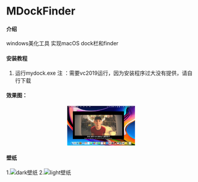 # MDockFinder

#### 介绍
windows美化工具
实现macOS dock栏和finder


#### 安装教程

1.  运行mydock.exe
    注  ：需要vc2019运行，因为安装程序过大没有提供，请自行下载




#### 效果图：
<div align=center>
<img src="效果.jpg" width="180" height="105">
</div>

#### 壁纸
1.![dark壁纸](dkmacOS%20Ventura%20Wallpaper%20in%20Dark%20Mode.jpg)
2.![light壁纸](ltmacOS%20Ventura%20Wallpaper%20in%20Light%20Mode.jpg)

